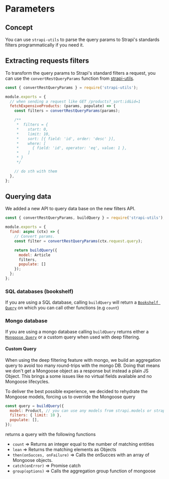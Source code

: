 # Parameters

## Concept

You can use `strapi-utils` to parse the query params to Strapi's standards filters programmatically if you need it.

## Extracting requests filters

To transform the query params to Strapi's standard filters a request, you can use the `convertRestQueryParams` function from [strapi-utils](../global-strapi/api-reference.md#strapiutils).

```js
const { convertRestQueryParams } = require('strapi-utils');

module.exports = {
  // when sending a request like GET /products?_sort:id&id=1
  fetchExpensiveProducts: (params, populate) => {
    const filters = convertRestQueryParams(params);

    /**
     *  filters = {
     *    start: 0,
     *    limit: 10,
     *    sort: [{ field: 'id', order: 'desc' }],
     *    where: [
     *      { field: 'id', operator: 'eq', value: 1 },
     *    ]
     * }
     */

    // do sth with them
  },
};
```

## Querying data

We added a new API to query data base on the new filters API.

```js
const { convertRestQueryParams, buildQuery } = require('strapi-utils');

module.exports = {
  find: async (ctx) => {
    // Convert params.
    const filter = convertRestQueryParams(ctx.request.query);

    return buildQuery({
      model: Article
      filters,
      populate: []
    });
  };
};
```

### SQL databases (bookshelf)

If you are using a SQL database, calling `buildQuery` will return a [`Bookshelf Query`](https://bookshelfjs.org/api.html) on which you can call other functions (e.g `count`)

### Mongo database

If you are using a mongo database calling `buildQuery` returns either a [`Mongoose Query`](https://mongoosejs.com/docs/api.html#Query) or a custom query when used with deep filtering.

#### Custom Query

When using the deep filtering feature with mongo, we build an aggregation query to avoid too many round-trips with the mongo DB.
Doing that means we don't get a Mongoose object as a response but instead a plain JS Object. This brings a some issues like no virtual fields available and no Mongoose lifecycles.

To deliver the best possible experience, we decided to rehydrate the Mongoose models, forcing us to override the Mongoose query

```js
const query = buildQuery({
  model: Product, // you can use any models from strapi.models or strapi.plugins[pluginName].models
  filters: { limit: 10 },
  populate: [],
});
```

returns a query with the following functions

- `count` => Returns an integer equal to the number of matching entities
- `lean` => Returns the matching elements as Objects
- `then(onSucces, onFailure)` => Calls the onSucces with an array of Mongoose objects.
- `catch(onError)` => Promise catch
- `group(options)` => Calls the aggregation group function of mongoose
